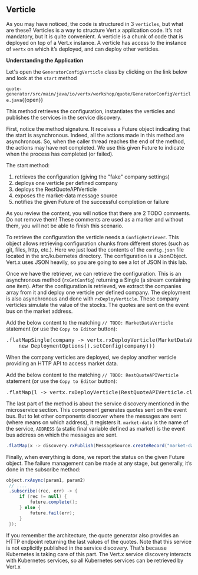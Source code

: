 ## Verticle

As you may have noticed, the code is structured in 3 `verticles`, but what are these? Verticles is a way to structure Vert.x application code. It’s not mandatory, but it is quite convenient. A verticle is a chunk of code that is deployed on top of a Vert.x instance. A verticle has access to the instance of `vertx` on which it’s deployed, and can deploy other verticles.

**Understanding the Application**

Let's open the `GeneratorConfigVerticle` class by clicking on the link below and look at the `start` method

`quote-generator/src/main/java/io/vertx/workshop/quote/GeneratorConfigVerticle.java`{{open}}

This method retrieves the configuration, instantiates the verticles and publishes the services in the service discovery.

First, notice the method signature. It receives a Future object indicating that the start is asynchronous. Indeed, all the actions made in this method are asynchronous. So, when the caller thread reaches the end of the method, the actions may have not completed. We use this given Future to indicate when the process has completed (or failed).

The start method:

1. retrieves the configuration (giving the "fake" company settings)
2. deploys one verticle per defined company
3. deploys the RestQuoteAPIVerticle
4. exposes the market-data message source
5. notifies the given Future of the successful completion or failure

As you review the content, you will notice that there are 2 TODO comments. Do not remove them! These comments are used as a marker and without them, you will not be able to finish this scenario.

To retrieve the configuration the verticle needs a `ConfigRetriever`. This object allows retrieving configuration chunks from different stores (such as git, files, http, etc.). Here we just load the contents of the ``config.json`` file located in the src/kubernetes directory. The configuration is a JsonObject. Vert.x uses JSON heavily, so you are going to see a lot of JSON in this lab.

Once we have the retriever, we can retrieve the configuration. This is an asynchronous method (``rxGetConfig``) returning a Single (a stream containing one item). After the configuration is retrieved, we extract the companies array from it and deploy one verticle per defined company. The deployment is also asynchronous and done with ``rxDeployVerticle``. These company verticles simulate the value of the stocks. The quotes are sent on the event bus on the market address.

Add the below content to the matching `// TODO: MarketDataVerticle` statement (or use the `Copy to Editor` button):
      
<pre class="file" data-filename="src/main/java/io/vertx/workshop/quote/GeneratorConfigVerticle.java" data-target="insert" data-marker="// TODO: MarketDataVerticle">
.flatMapSingle(company -> vertx.rxDeployVerticle(MarketDataVerticle.class.getName(),
    new DeploymentOptions().setConfig(company)))
</pre>

When the company verticles are deployed, we deploy another verticle providing an HTTP API to access market data. 

Add the below content to the matching `// TODO: RestQuoteAPIVerticle` statement (or use the `Copy to Editor` button):

<pre class="file" data-filename="src/main/java/io/vertx/workshop/quote/GeneratorConfigVerticle.java" data-target="insert" data-marker="// TODO: RestQuoteAPIVerticle">
.flatMap(l -> vertx.rxDeployVerticle(RestQuoteAPIVerticle.class.getName()))
</pre>

The last part of the method is about the service discovery mentioned in the microservice section. This component generates quotes sent on the event bus. But to let other components discover where the messages are sent (where means on which address), it registers it. ``market-data`` is the name of the service, ``ADDRESS`` (a static final variable defined as market) is the event bus address on which the messages are sent.

```java
.flatMap(x -> discovery.rxPublish(MessageSource.createRecord("market-data", ADDRESS)))
```

Finally, when everything is done, we report the status on the given Future object. The failure management can be made at any stage, but generally, it’s done in the subscribe method:
                                                                                   
```java
object.rxAsync(param1, param2)
 // ....
 .subscribe((rec, err) -> {
     if (rec != null) {
         future.complete();
     } else {
         future.fail(err);
     }
 });
```

If you remember the architecture, the quote generator also provides an HTTP endpoint returning the last values of the quotes. Note that this service is not explicitly published in the service discovery. That’s because Kubernetes is taking care of this part. The Vert.x service discovery interacts with Kubernetes services, so all Kubernetes services can be retrieved by Vert.x